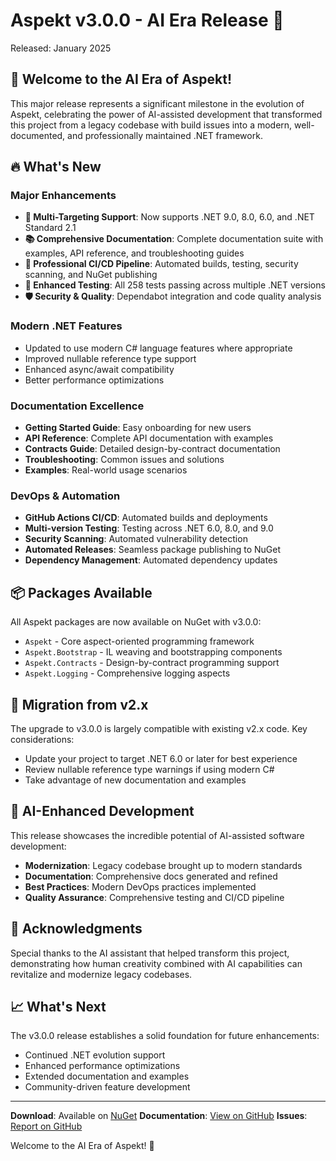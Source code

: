 # Aspekt v3.0.0 - AI Era Release 🚀

Released: January 2025

## 🎉 Welcome to the AI Era of Aspekt!

This major release represents a significant milestone in the evolution of Aspekt, celebrating the power of AI-assisted development that transformed this project from a legacy codebase with build issues into a modern, well-documented, and professionally maintained .NET framework.

## 🔥 What's New

### Major Enhancements
- **🎯 Multi-Targeting Support**: Now supports .NET 9.0, 8.0, 6.0, and .NET Standard 2.1
- **📚 Comprehensive Documentation**: Complete documentation suite with examples, API reference, and troubleshooting guides
- **🔄 Professional CI/CD Pipeline**: Automated builds, testing, security scanning, and NuGet publishing
- **🧪 Enhanced Testing**: All 258 tests passing across multiple .NET versions
- **🛡️ Security & Quality**: Dependabot integration and code quality analysis

### Modern .NET Features
- Updated to use modern C# language features where appropriate
- Improved nullable reference type support
- Enhanced async/await compatibility
- Better performance optimizations

### Documentation Excellence
- **Getting Started Guide**: Easy onboarding for new users
- **API Reference**: Complete API documentation with examples
- **Contracts Guide**: Detailed design-by-contract documentation
- **Troubleshooting**: Common issues and solutions
- **Examples**: Real-world usage scenarios

### DevOps & Automation
- **GitHub Actions CI/CD**: Automated builds and deployments
- **Multi-version Testing**: Testing across .NET 6.0, 8.0, and 9.0
- **Security Scanning**: Automated vulnerability detection
- **Automated Releases**: Seamless package publishing to NuGet
- **Dependency Management**: Automated dependency updates

## 📦 Packages Available

All Aspekt packages are now available on NuGet with v3.0.0:
- `Aspekt` - Core aspect-oriented programming framework
- `Aspekt.Bootstrap` - IL weaving and bootstrapping components
- `Aspekt.Contracts` - Design-by-contract programming support
- `Aspekt.Logging` - Comprehensive logging aspects

## 🔄 Migration from v2.x

The upgrade to v3.0.0 is largely compatible with existing v2.x code. Key considerations:
- Update your project to target .NET 6.0 or later for best experience
- Review nullable reference type warnings if using modern C#
- Take advantage of new documentation and examples

## 🤖 AI-Enhanced Development

This release showcases the incredible potential of AI-assisted software development:
- **Modernization**: Legacy codebase brought up to modern standards
- **Documentation**: Comprehensive docs generated and refined
- **Best Practices**: Modern DevOps practices implemented
- **Quality Assurance**: Comprehensive testing and CI/CD pipeline

## 🙏 Acknowledgments

Special thanks to the AI assistant that helped transform this project, demonstrating how human creativity combined with AI capabilities can revitalize and modernize legacy codebases.

## 📈 What's Next

The v3.0.0 release establishes a solid foundation for future enhancements:
- Continued .NET evolution support
- Enhanced performance optimizations
- Extended documentation and examples
- Community-driven feature development

---

**Download**: Available on [NuGet](https://www.nuget.org/packages/Aspekt/)
**Documentation**: [View on GitHub](https://github.com/mvpete/aspekt/tree/master/docs)
**Issues**: [Report on GitHub](https://github.com/mvpete/aspekt/issues)

Welcome to the AI Era of Aspekt! 🎊